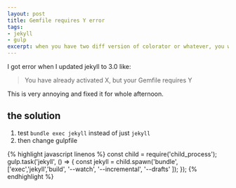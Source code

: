 ```yaml
---
layout: post
title: Gemfile requires Y error
tags:
- jekyll
- gulp
excerpt: when you have two diff version of colorator or whatever, you will get error, here is a solution.
---
```


I got error when I updated jekyll to 3.0 like: 

> You have already activated X, but your Gemfile requires Y 

This is very annoying and fixed it for whole afternoon.

## the solution
1. test `bundle exec jekyll` instead of just `jekyll` 
2. then change gulpfile 

{% highlight javascript linenos %}
  const child = require('child_process');
  gulp.task('jekyll', () => {
    const jekyll = child.spawn('bundle', ['exec','jekyll','build',
      '--watch',
      '--incremental',
      '--drafts'
    ]);
  });
{% endhighlight %}
